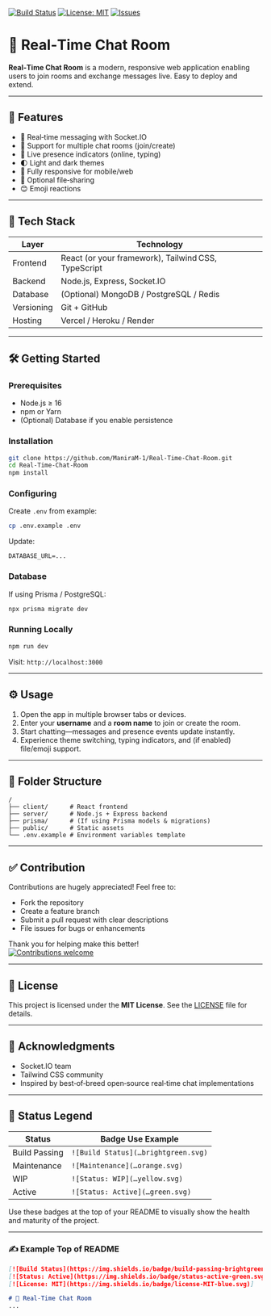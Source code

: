 [![Build Status](https://img.shields.io/badge/build-passing-brightgreen.svg)]()
[![License: MIT](https://img.shields.io/badge/license-MIT-blue.svg)]()
[![Issues](https://img.shields.io/badge/issues-open%20for%20contribution-yellow.svg)]()

# 🎉 Real‑Time Chat Room

**Real‑Time Chat Room** is a modern, responsive web application enabling users to join rooms and exchange messages live. Easy to deploy and extend.

---

## 🚀 Features

- 💬 Real‑time messaging with Socket.IO
- 🚪 Support for multiple chat rooms (join/create)
- 👥 Live presence indicators (online, typing)
- 🌓 Light and dark themes
- 📱 Fully responsive for mobile/web
- 📎 Optional file‑sharing
- 😊 Emoji reactions

---

## 🧰 Tech Stack

| Layer        | Technology              |
|--------------|--------------------------|
| Frontend     | React (or your framework), Tailwind CSS, TypeScript |
| Backend      | Node.js, Express, Socket.IO |
| Database     | (Optional) MongoDB / PostgreSQL / Redis |
| Versioning   | Git + GitHub             |
| Hosting      | Vercel / Heroku / Render |

---

## 🛠️ Getting Started

### Prerequisites

- Node.js ≥ 16
- npm or Yarn
- (Optional) Database if you enable persistence

### Installation

```bash
git clone https://github.com/ManiraM-1/Real‑Time‑Chat‑Room.git
cd Real‑Time‑Chat‑Room
npm install
```

### Configuring

Create `.env` from example:

```bash
cp .env.example .env
```

Update:

```env
DATABASE_URL=...
```

### Database

If using Prisma / PostgreSQL:

```bash
npx prisma migrate dev
```

### Running Locally

```bash
npm run dev
```

Visit: `http://localhost:3000`

---

## ⚙️ Usage

1. Open the app in multiple browser tabs or devices.
2. Enter your **username** and a **room name** to join or create the room.
3. Start chatting—messages and presence events update instantly.
4. Experience theme switching, typing indicators, and (if enabled) file/emoji support.

---

## 🧩 Folder Structure

```
/
├── client/      # React frontend
├── server/      # Node.js + Express backend
├── prisma/      # (If using Prisma models & migrations)
├── public/      # Static assets
└── .env.example # Environment variables template
```

---

## ✅ Contribution

Contributions are hugely appreciated! Feel free to:

- Fork the repository
- Create a feature branch
- Submit a pull request with clear descriptions
- File issues for bugs or enhancements

Thank you for helping make this better!  
[![Contributions welcome](https://img.shields.io/badge/contributions-welcome-brightgreen.svg)]()

---

## 📝 License

This project is licensed under the **MIT License**. See the [LICENSE](LICENSE) file for details.

---

## 🌟 Acknowledgments

- Socket.IO team
- Tailwind CSS community  
- Inspired by best‑of‑breed open‑source real‑time chat implementations

---

## 📌 Status Legend

| Status        | Badge Use Example                                |
|---------------|--------------------------------------------------|
| Build Passing | `![Build Status](…brightgreen.svg)`              |
| Maintenance   | `![Maintenance](…orange.svg)`                    |
| WIP           | `![Status: WIP](…yellow.svg)`                    |
| Active        | `![Status: Active](…green.svg)`                  |

Use these badges at the top of your README to visually show the health and maturity of the project.

---

### ✍️ Example Top of README

```markdown
[![Build Status](https://img.shields.io/badge/build-passing-brightgreen.svg)]
[![Status: Active](https://img.shields.io/badge/status-active-green.svg)]
[![License: MIT](https://img.shields.io/badge/license-MIT-blue.svg)]

# 🎉 Real‑Time Chat Room
...  
```